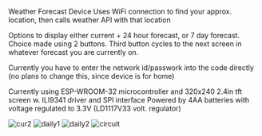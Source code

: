 Weather Forecast Device Uses WiFi connection to find your approx. location, then calls weather API with that location

Options to display either current + 24 hour forecast, or 7 day forecast.
Choice made using 2 buttons.
Third button cycles to the next screen in whatever forecast you are currently on.

Currently you have to enter the network id/passwork into the code directly (no plans to change this, since device is for home)

Currently using ESP-WROOM-32 microcontroller and 320x240 2.4in tft screen w. ILI9341 driver and SPI interface
Powered by 4AA batteries with voltage regulated to 3.3V (LD1117V33 volt. regulator)

![cur2](https://github.com/user-attachments/assets/0a252234-d12d-4360-9ccf-a883e92422a2)
![daily1](https://github.com/user-attachments/assets/dc8d60c5-e4a4-4086-b2ac-238b9a10d333)
![daily2](https://github.com/user-attachments/assets/07565b70-46f4-4286-bdf1-4fde93d6b34a)
![circuit](https://github.com/user-attachments/assets/9eaea3df-f828-4047-8b7b-048664562925)




